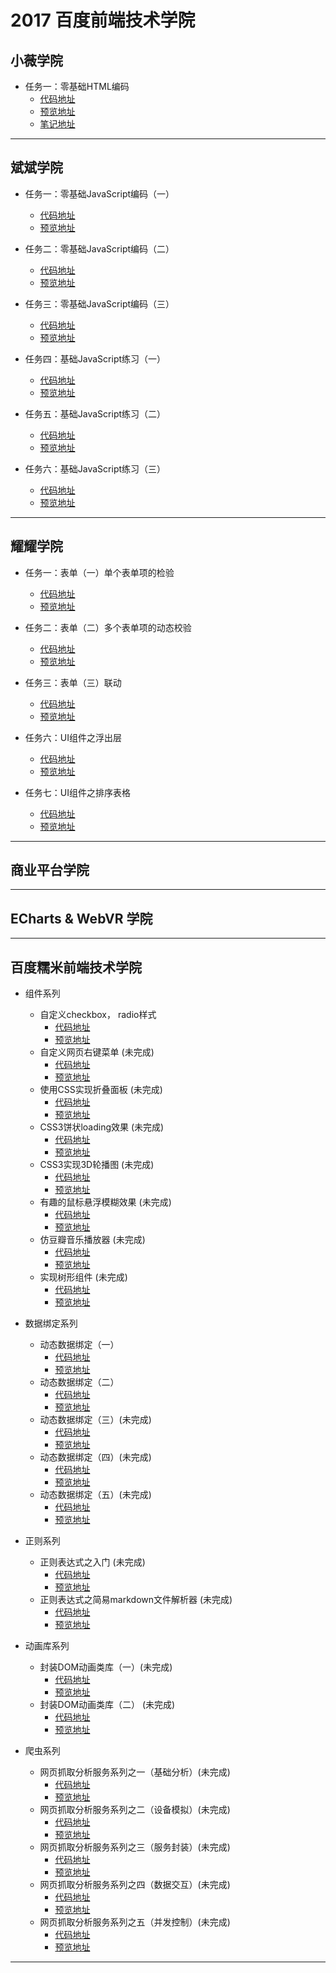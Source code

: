 # 2017 百度前端技术学院

## 小薇学院
- 任务一：零基础HTML编码
  - [代码地址](https://github.com/Away0x/baidu_fe/blob/master/xiaowei/lesson_1/index.html)
  - [预览地址](http://htmlpreview.github.io/?https://github.com/Away0x/baidu_fe/blob/master/xiaowei/lesson_1/index.html)
  - [笔记地址](https://github.com/Away0x/baidu_fe/tree/master/xiaowei/lesson_1)

***

## 斌斌学院
- 任务一：零基础JavaScript编码（一）
  - [代码地址](https://github.com/Away0x/baidu_fe/blob/master/bingbing/lesson_1/index.html)
  - [预览地址](http://htmlpreview.github.io/?https://github.com/Away0x/baidu_fe/blob/master/bingbing/lesson_1/index.html)

- 任务二：零基础JavaScript编码（二）
  - [代码地址](https://github.com/Away0x/baidu_fe/blob/master/bingbing/lesson_2/index.html)
  - [预览地址](http://htmlpreview.github.io/?https://github.com/Away0x/baidu_fe/blob/master/bingbing/lesson_2/index.html)

- 任务三：零基础JavaScript编码（三）
  - [代码地址](https://github.com/Away0x/baidu_fe/blob/master/bingbing/lesson_3/index.html)
  - [预览地址](http://htmlpreview.github.io/?https://github.com/Away0x/baidu_fe/blob/master/bingbing/lesson_3/index.html)

- 任务四：基础JavaScript练习（一）
  - [代码地址](https://github.com/Away0x/baidu_fe/blob/master/bingbing/lesson_4/index.html)
  - [预览地址](http://htmlpreview.github.io/?https://github.com/Away0x/baidu_fe/blob/master/bingbing/lesson_4/index.html)

- 任务五：基础JavaScript练习（二）
  - [代码地址](https://github.com/Away0x/baidu_fe/blob/master/bingbing/lesson_5/index.html)
  - [预览地址](http://htmlpreview.github.io/?https://github.com/Away0x/baidu_fe/blob/master/bingbing/lesson_5/index.html)

- 任务六：基础JavaScript练习（三）
  - [代码地址](https://github.com/Away0x/baidu_fe/blob/master/bingbing/lesson_6/index.html)
  - [预览地址](http://htmlpreview.github.io/?https://github.com/Away0x/baidu_fe/blob/master/bingbing/lesson_6/index.html)

***

## 耀耀学院
- 任务一：表单（一）单个表单项的检验
  - [代码地址](https://github.com/Away0x/baidu_fe/blob/master/yaoyao/lesson_1/index.html)
  - [预览地址](http://htmlpreview.github.io/?https://github.com/Away0x/baidu_fe/blob/master/yaoyao/lesson_1/index.html)

- 任务二：表单（二）多个表单项的动态校验
  - [代码地址](https://github.com/Away0x/baidu_fe/blob/master/yaoyao/lesson_2/index.html)
  - [预览地址](http://htmlpreview.github.io/?https://github.com/Away0x/baidu_fe/blob/master/yaoyao/lesson_2/index.html)

- 任务三：表单（三）联动
  - [代码地址](https://github.com/Away0x/baidu_fe/blob/master/yaoyao/lesson_3/index.html)
  - [预览地址](http://htmlpreview.github.io/?https://github.com/Away0x/baidu_fe/blob/master/yaoyao/lesson_3/index.html)

- 任务六：UI组件之浮出层
  - [代码地址](https://github.com/Away0x/baidu_fe/blob/master/yaoyao/lesson_6/index.html)
  - [预览地址](http://htmlpreview.github.io/?https://github.com/Away0x/baidu_fe/blob/master/yaoyao/lesson_6/index.html)

- 任务七：UI组件之排序表格
  - [代码地址](https://github.com/Away0x/baidu_fe/blob/master/yaoyao/lesson_7/index.html)
  - [预览地址](http://htmlpreview.github.io/?https://github.com/Away0x/baidu_fe/blob/master/yaoyao/lesson_7/index.html)

***

## 商业平台学院

***

## ECharts & WebVR 学院

***

## 百度糯米前端技术学院
- 组件系列
  - 自定义checkbox， radio样式
    - [代码地址](https://github.com/Away0x/baidu_fe/blob/master/nuomi/components/radio_checkbox/index.html)
    - [预览地址](http://htmlpreview.github.io/?https://github.com/Away0x/baidu_fe/blob/master/nuomi/components/radio_checkbox/index.html)
  - 自定义网页右键菜单 (未完成)
    - [代码地址](https://github.com/Away0x/baidu_fe/blob/master/nuomi/components/contextmenu/index.html)
    - [预览地址](http://htmlpreview.github.io/?https://github.com/Away0x/baidu_fe/blob/master/nuomi/components/contextmenu/index.html)
  - 使用CSS实现折叠面板 (未完成)
    - [代码地址](https://github.com/Away0x/baidu_fe/blob/master/nuomi/components/css3_panel/index.html)
    - [预览地址](http://htmlpreview.github.io/?https://github.com/Away0x/baidu_fe/blob/master/nuomi/components/css3_panel/index.html)
  - CSS3饼状loading效果 (未完成)
    - [代码地址](https://github.com/Away0x/baidu_fe/blob/master/nuomi/components/css3_loading/index.html)
    - [预览地址](http://htmlpreview.github.io/?https://github.com/Away0x/baidu_fe/blob/master/nuomi/components/css3_loading/index.html)
  - CSS3实现3D轮播图 (未完成)
    - [代码地址](https://github.com/Away0x/baidu_fe/blob/master/nuomi/components/css3_slide/index.html)
    - [预览地址](http://htmlpreview.github.io/?https://github.com/Away0x/baidu_fe/blob/master/nuomi/components/css3_slide/index.html)
  - 有趣的鼠标悬浮模糊效果 (未完成)
    - [代码地址](https://github.com/Away0x/baidu_fe/blob/master/nuomi/components/blur/index.html)
    - [预览地址](http://htmlpreview.github.io/?https://github.com/Away0x/baidu_fe/blob/master/nuomi/components/blur/index.html)
  - 仿豆瓣音乐播放器 (未完成)
    - [代码地址](https://github.com/Away0x/baidu_fe/blob/master/nuomi/components/music/index.html)
    - [预览地址](http://htmlpreview.github.io/?https://github.com/Away0x/baidu_fe/blob/master/nuomi/components/music/index.html)
  - 实现树形组件 (未完成)
    - [代码地址](https://github.com/Away0x/baidu_fe/blob/master/nuomi/components/tree/index.html)
    - [预览地址](http://htmlpreview.github.io/?https://github.com/Away0x/baidu_fe/blob/master/nuomi/components/tree/index.html)

- 数据绑定系列
  - 动态数据绑定（一）
    - [代码地址](https://github.com/Away0x/baidu_fe/blob/master/nuomi/mvvm/lesson_1/index.html)
    - [预览地址](http://htmlpreview.github.io/?https://github.com/Away0x/baidu_fe/blob/master/nuomi/mvvm/lesson_1/index.html)
  - 动态数据绑定（二）
    - [代码地址](https://github.com/Away0x/baidu_fe/blob/master/nuomi/mvvm/lesson_2/index.html)
    - [预览地址](http://htmlpreview.github.io/?https://github.com/Away0x/baidu_fe/blob/master/nuomi/mvvm/lesson_2/index.html)
  - 动态数据绑定（三）(未完成)
    - [代码地址](https://github.com/Away0x/baidu_fe/blob/master/nuomi/mvvm/lesson_3/index.html)
    - [预览地址](http://htmlpreview.github.io/?https://github.com/Away0x/baidu_fe/blob/master/nuomi/mvvm/lesson_3/index.html)
  - 动态数据绑定（四）(未完成)
    - [代码地址](https://github.com/Away0x/baidu_fe/blob/master/nuomi/mvvm/lesson_4/index.html)
    - [预览地址](http://htmlpreview.github.io/?https://github.com/Away0x/baidu_fe/blob/master/nuomi/mvvm/lesson_4/index.html)
  - 动态数据绑定（五）(未完成)
    - [代码地址](https://github.com/Away0x/baidu_fe/blob/master/nuomi/mvvm/lesson_5/index.html)
    - [预览地址](http://htmlpreview.github.io/?https://github.com/Away0x/baidu_fe/blob/master/nuomi/mvvm/lesson_5/index.html)

- 正则系列
  - 正则表达式之入门 (未完成)
    - [代码地址](https://github.com/Away0x/baidu_fe/blob/master/nuomi/RegEx/base/index.html)
    - [预览地址](http://htmlpreview.github.io/?https://github.com/Away0x/baidu_fe/blob/master/nuomi/RegEx/base/index.html)
  - 正则表达式之简易markdown文件解析器 (未完成)
    - [代码地址](https://github.com/Away0x/baidu_fe/blob/master/nuomi/RegEx/markdown/index.html)
    - [预览地址](http://htmlpreview.github.io/?https://github.com/Away0x/baidu_fe/blob/master/nuomi/RegEx/markdown/index.html)

- 动画库系列
  - 封装DOM动画类库（一）(未完成)
    - [代码地址](https://github.com/Away0x/baidu_fe/blob/master/nuomi/animation/lesson_1/index.html)
    - [预览地址](http://htmlpreview.github.io/?https://github.com/Away0x/baidu_fe/blob/master/nuomi/animation/lesson_1/index.html)
  - 封装DOM动画类库（二） (未完成)
    - [代码地址](https://github.com/Away0x/baidu_fe/blob/master/nuomi/animation/lesson_2/index.html)
    - [预览地址](http://htmlpreview.github.io/?https://github.com/Away0x/baidu_fe/blob/master/nuomi/animation/lesson_2/index.html)

- 爬虫系列
  - 网页抓取分析服务系列之一（基础分析）(未完成)
    - [代码地址](https://github.com/Away0x/baidu_fe/blob/master/nuomi/crawler/lesson_1/index.html)
    - [预览地址](http://htmlpreview.github.io/?https://github.com/Away0x/baidu_fe/blob/master/nuomi/crawler/lesson_1/index.html)
  - 网页抓取分析服务系列之二（设备模拟）(未完成)
    - [代码地址](https://github.com/Away0x/baidu_fe/blob/master/nuomi/crawler/lesson_2/index.html)
    - [预览地址](http://htmlpreview.github.io/?https://github.com/Away0x/baidu_fe/blob/master/nuomi/crawler/lesson_2/index.html)
  - 网页抓取分析服务系列之三（服务封装）(未完成)
    - [代码地址](https://github.com/Away0x/baidu_fe/blob/master/nuomi/crawler/lesson_3/index.html)
    - [预览地址](http://htmlpreview.github.io/?https://github.com/Away0x/baidu_fe/blob/master/nuomi/crawler/lesson_3/index.html)
  - 网页抓取分析服务系列之四（数据交互）(未完成)
    - [代码地址](https://github.com/Away0x/baidu_fe/blob/master/nuomi/crawler/lesson_4/index.html)
    - [预览地址](http://htmlpreview.github.io/?https://github.com/Away0x/baidu_fe/blob/master/nuomi/crawler/lesson_4/index.html)
  - 网页抓取分析服务系列之五（并发控制）(未完成)
    - [代码地址](https://github.com/Away0x/baidu_fe/blob/master/nuomi/crawler/lesson_5/index.html)
    - [预览地址](http://htmlpreview.github.io/?https://github.com/Away0x/baidu_fe/blob/master/nuomi/crawler/lesson_5/index.html)

***
